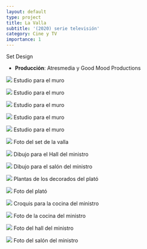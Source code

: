 ```yaml
---
layout: default
type: project
title: La Valla
subtitle: '(2020) serie televisión'
category: Cine y TV
importance: 1
---
```


Set Design

- **Producción**: Atresmedia y Good Mood Productions


![](01.jpg)
Estudio para el muro

![](02.jpg)
Estudio para el muro

![](03.jpg)
Estudio para el muro

![](04.jpg)
Estudio para el muro

![](05.jpg)
Estudio para el muro

![](06.jpg)
Foto del set de la valla

![](07.jpg)
Dibujo para el Hall del ministro

![](08.jpg)
Dibujo para el salón del ministro

![](09.jpg)
Plantas de los decorados del plató

![](10.jpg)
Foto del plató

![](12.jpg)
Croquis para la cocina del ministro

![](13.png)
Foto de la cocina del ministro

![](14.png)
Foto del hall del ministro

![](15.png)
Foto del salón del ministro
